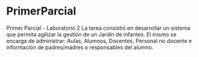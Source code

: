 # PrimerParcial
Primer Parcial - Laboratorio 2
La tarea consistió en desarrollar un sistema que permita agilizar la gestión de un Jardín de infantes. El mismo se encarga de administrar: Aulas, Alumnos, Docentes, 
Personal no docente e información de padres/madres o responsables del alumno.
